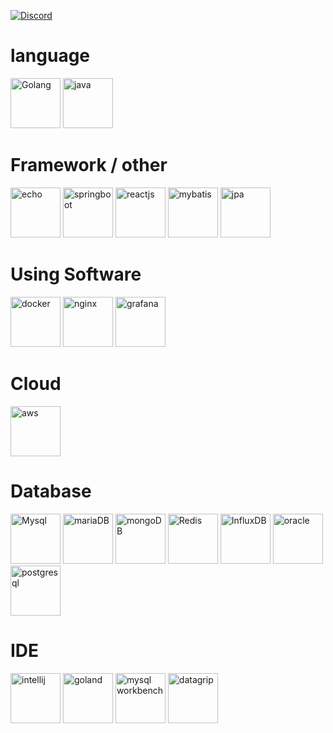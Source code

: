 
[![Discord](https://discord.c99.nl/widget/theme-4/368620104365244418.png)](http://discord.com/users/368620104365244418)
# language
<img src="https://cdn.icon-icons.com/icons2/2699/PNG/512/golang_official_logo_icon_169092.png" alt="Golang" height="80"> <img src="https://cdn.icon-icons.com/icons2/2699/PNG/512/java_src_logo_icon_170556.png" alt="java" height="80">


# Framework / other
<img src="https://cdn.labstack.com/images/echo-logo.svg"
 alt="echo" height="80"> <img src="https://img.icons8.com/color/256/spring-logo.png" alt="springboot" height="80"> <img src="https://cdn.icon-icons.com/icons2/2415/PNG/512/react_original_wordmark_logo_icon_146375.png" alt="reactjs" height="80"> <img src="https://img.icons8.com/ios/512/mybatis.png" alt="mybatis" height="80"> <img src="https://velog.velcdn.com/images/ililil9482/post/ba0b3945-28a6-4a95-a749-a79a1d3e24ba/image.png" alt="jpa" height="80">



# Using Software
<img src="https://cdn.icon-icons.com/icons2/2415/PNG/512/docker_original_wordmark_logo_icon_146557.png" alt="docker" height="80"> <img src="https://cdn.icon-icons.com/icons2/2415/PNG/512/nginx_original_logo_icon_146413.png" alt="nginx" height="80"> <img src="https://img.icons8.com/color/256/grafana.png" alt="grafana" height="80"> 

# Cloud
<img src="https://img.icons8.com/color/512/amazon-web-services.png" alt="aws" height="80">

# Database
<img src="https://cdn.icon-icons.com/icons2/2415/PNG/512/mysql_original_wordmark_logo_icon_146417.png" alt="Mysql" height="80"> <img src="https://cdn.icon-icons.com/icons2/2699/PNG/512/mariadb_logo_icon_168996.png" alt="mariaDB" height="80"> <img src="https://cdn.icon-icons.com/icons2/2415/PNG/512/mongodb_original_wordmark_logo_icon_146425.png" alt="mongoDB" height="80"> <img src="https://cdn.icon-icons.com/icons2/2415/PNG/512/redis_original_wordmark_logo_icon_146369.png" alt="Redis" height="80"> <img src="https://upload.wikimedia.org/wikipedia/commons/thumb/c/c6/Influxdb_logo.svg/2560px-Influxdb_logo.svg.png" alt="InfluxDB" height="80"> <img src="https://img.icons8.com/color/512/oracle-logo.png" alt="oracle" height="80"> <img src="https://cdn.iconscout.com/icon/free/png-128/postgresql-11-1175122.png" alt="postgresql" height="80"> 


# IDE 
<img src="https://cdn.icon-icons.com/icons2/1381/PNG/512/intellij_93550.png" alt="intellij" height="80"> <img src="https://cdn.icon-icons.com/icons2/1381/PNG/512/goland_93948.png" alt="goland" height="80"> <img src="https://miro.medium.com/max/256/0*vxsZyZXf_IEC0YmE" alt="mysql workbench" height="80"> <img src="https://resources.jetbrains.com/storage/products/datagrip/img/meta/datagrip_logo_300x300.png" alt="datagrip" height="80"> 
